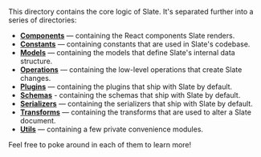 
This directory contains the core logic of Slate. It's separated further into a series of directories:

- [**Components**](./components) — containing the React components Slate renders.
- [**Constants**](./constants) — containing constants that are used in Slate's codebase.
- [**Models**](./models) — containing the models that define Slate's internal data structure.
- [**Operations**](./operations) — containing the low-level operations that create Slate changes.
- [**Plugins**](./plugins) — containing the plugins that ship with Slate by default.
- [**Schemas**](./schemas) - containing the schemas that ship with Slate by default.
- [**Serializers**](./serializers) — containing the serializers that ship with Slate by default.
- [**Transforms**](./transforms) — containing the transforms that are used to alter a Slate document.
- [**Utils**](./utils) — containing a few private convenience modules.

Feel free to poke around in each of them to learn more!
